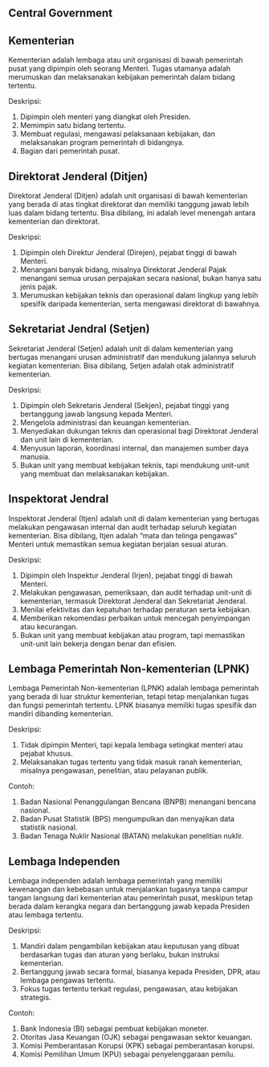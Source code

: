 ## Central Government

## Kementerian

Kementerian adalah lembaga atau unit organisasi di bawah pemerintah pusat yang dipimpin oleh seorang Menteri. Tugas utamanya adalah merumuskan dan melaksanakan kebijakan pemerintah dalam bidang tertentu.

Deskripsi:

1. Dipimpin oleh menteri yang diangkat oleh Presiden.
2. Memimpin satu bidang tertentu.
3. Membuat regulasi, mengawasi pelaksanaan kebijakan, dan melaksanakan program pemerintah di bidangnya.
4. Bagian dari pemerintah pusat.

## Direktorat Jenderal (Ditjen)

Direktorat Jenderal (Ditjen) adalah unit organisasi di bawah kementerian yang berada di atas tingkat direktorat dan memiliki tanggung jawab lebih luas dalam bidang tertentu. Bisa dibilang, ini adalah level menengah antara kementerian dan direktorat.

Deskripsi:

1. Dipimpin oleh Direktur Jenderal (Direjen), pejabat tinggi di bawah Menteri.
2. Menangani banyak bidang, misalnya Direktorat Jenderal Pajak menangani semua urusan perpajakan secara nasional, bukan hanya satu jenis pajak.
3. Merumuskan kebijakan teknis dan operasional dalam lingkup yang lebih spesifik daripada kementerian, serta mengawasi direktorat di bawahnya.

## Sekretariat Jendral (Setjen)

Sekretariat Jenderal (Setjen) adalah unit di dalam kementerian yang bertugas menangani urusan administratif dan mendukung jalannya seluruh kegiatan kementerian. Bisa dibilang, Setjen adalah otak administratif kementerian.

Deskripsi:

1. Dipimpin oleh Sekretaris Jenderal (Sekjen), pejabat tinggi yang bertanggung jawab langsung kepada Menteri.
2. Mengelola administrasi dan keuangan kementerian.
3. Menyediakan dukungan teknis dan operasional bagi Direktorat Jenderal dan unit lain di kementerian.
4. Menyusun laporan, koordinasi internal, dan manajemen sumber daya manusia.
5. Bukan unit yang membuat kebijakan teknis, tapi mendukung unit-unit yang membuat dan melaksanakan kebijakan.

## Inspektorat Jendral

Inspektorat Jenderal (Itjen) adalah unit di dalam kementerian yang bertugas melakukan pengawasan internal dan audit terhadap seluruh kegiatan kementerian. Bisa dibilang, Itjen adalah “mata dan telinga pengawas” Menteri untuk memastikan semua kegiatan berjalan sesuai aturan.

Deskripsi:
1. Dipimpin oleh Inspektur Jenderal (Irjen), pejabat tinggi di bawah Menteri.
2. Melakukan pengawasan, pemeriksaan, dan audit terhadap unit-unit di kementerian, termasuk Direktorat Jenderal dan Sekretariat Jenderal.
3. Menilai efektivitas dan kepatuhan terhadap peraturan serta kebijakan.
4. Memberikan rekomendasi perbaikan untuk mencegah penyimpangan atau kecurangan.
5. Bukan unit yang membuat kebijakan atau program, tapi memastikan unit-unit lain bekerja dengan benar dan efisien.

## Lembaga Pemerintah Non-kementerian (LPNK)

Lembaga Pemerintah Non-kementerian (LPNK) adalah lembaga pemerintah yang berada di luar struktur kementerian, tetapi tetap menjalankan tugas dan fungsi pemerintah tertentu. LPNK biasanya memiliki tugas spesifik dan mandiri dibanding kementerian.

Deskripsi:

1. Tidak dipimpin Menteri, tapi kepala lembaga setingkat menteri atau pejabat khusus.
2. Melaksanakan tugas tertentu yang tidak masuk ranah kementerian, misalnya pengawasan, penelitian, atau pelayanan publik.

Contoh:

1. Badan Nasional Penanggulangan Bencana (BNPB) menangani bencana nasional.
2. Badan Pusat Statistik (BPS) mengumpulkan dan menyajikan data statistik nasional.
3. Badan Tenaga Nuklir Nasional (BATAN) melakukan penelitian nuklir.

## Lembaga Independen

Lembaga independen adalah lembaga pemerintah yang memiliki kewenangan dan kebebasan untuk menjalankan tugasnya tanpa campur tangan langsung dari kementerian atau pemerintah pusat, meskipun tetap berada dalam kerangka negara dan bertanggung jawab kepada Presiden atau lembaga tertentu.

Deskripsi:
1. Mandiri dalam pengambilan kebijakan atau keputusan yang dibuat berdasarkan tugas dan aturan yang berlaku, bukan instruksi kementerian.
2. Bertanggung jawab secara formal, biasanya kepada Presiden, DPR, atau lembaga pengawas tertentu.
3. Fokus tugas tertentu terkait regulasi, pengawasan, atau kebijakan strategis.

Contoh:

1. Bank Indonesia (BI) sebagai pembuat kebijakan moneter.
2. Otoritas Jasa Keuangan (OJK) sebagai pengawasan sektor keuangan.
3. Komisi Pemberantasan Korupsi (KPK) sebagai pemberantasan korupsi.
4. Komisi Pemilihan Umum (KPU) sebagai penyelenggaraan pemilu.